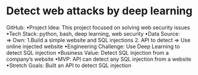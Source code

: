 # Detect web attacks by deep learning

GitHub:
•Project Idea: This project focused on solving web security issues
•Tech Stack: python, bash, deep learning, web security
•Data Source:  
	=> Own: 1.Build a simple website and SQL injections 2. API to detect
	=> Use online injected website
•Engineering Challenge: Use Deep Learning to detect SQL injection
•Business Value: Detect SQL injection from a company’s website
•MVP: API can detect any SQL injection from a website
•Stretch Goals: Built an API to detect SQL injection
